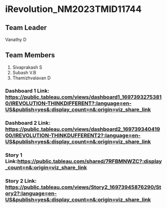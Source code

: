 # iRevolution_NM2023TMID11744

## Team Leader
Vanathy D

## Team Members
1. Sivaprakash S
2. Subash  V.B
3. Thamizhvalavan D
### Dashboard 1 Link: https://public.tableau.com/views/dashboard1_16973932753810/IREVOLUTION-THINKDIFFERENT?:language=en-US&publish=yes&:display_count=n&:origin=viz_share_link
### Dashboard 2 Link: https://public.tableau.com/views/dashboard2_16973934041900/IREVOLUTION-THINKDUFFERENT2?:language=en-US&publish=yes&:display_count=n&:origin=viz_share_link
### Story 1 Link:https://public.tableau.com/shared/7RFBMNWZC?:display_count=n&:origin=viz_share_link
### Story 2 Link: https://public.tableau.com/views/Story2_16973945876290/Story2?:language=en-US&publish=yes&:display_count=n&:origin=viz_share_link
